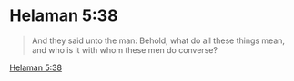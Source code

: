 # Helaman 5:38

> And they said unto the man: Behold, what do all these things mean, and who is it with whom these men do converse?

[Helaman 5:38](https://www.churchofjesuschrist.org/study/scriptures/bofm/hel/5?lang=eng&id=p38#p38)


